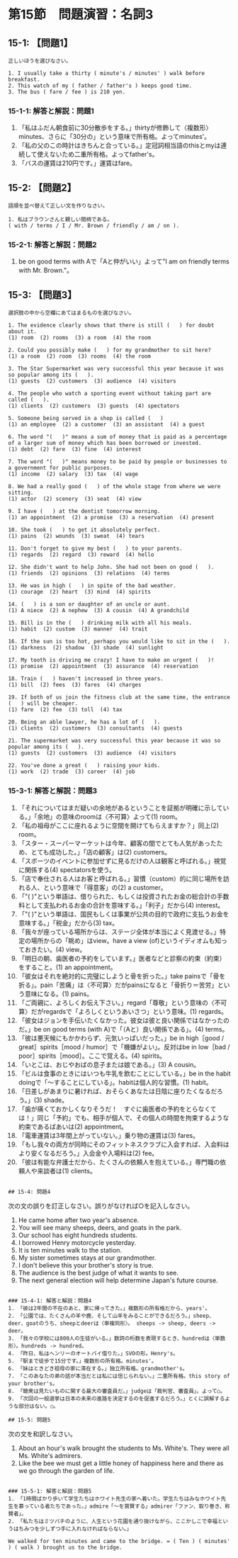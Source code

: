# 第15節　問題演習：名詞3

## 15-1: 【問題1】
```
正しいほうを選びなさい。

1. I usually take a thirty ( minute's / minutes' ) walk before breakfast.
2. This watch of my ( father / father's ) keeps good time.
3. The bus ( fare / fee ) is 210 yen.

```

### 15-1-1: 解答と解説：問題1
1. 「私はふだん朝食前に30分散歩をする。」thirtyが修飾して〈複数形〉minutes、さらに「30分の」という意味で所有格。よってminutes'。
2. 「私の父のこの時計はきちんと合っている。」定冠詞相当語のthisとmyは連続して使えないため二重所有格。よってfather's。
3. 「バスの運賃は210円です。」運賃はfare。

## 15-2: 【問題2】
```
語順を並べ替えて正しい文を作りなさい。

1. 私はブラウンさんと親しい間柄である。
( with / terms / I / Mr. Brown / friendly / am / on ).
```

### 15-2-1: 解答と解説：問題2
1. be on good terms with Aで「Aと仲がいい」よって"I am on friendly terms with Mr. Brown."。

## 15-3: 【問題3】
```
選択肢の中から空欄にあてはまるものを選びなさい。

1. The evidence clearly shows that there is still (   ) for doubt about it.
(1) room  (2) rooms  (3) a room  (4) the room

2. Could you possibly make (   ) for my grandmother to sit here?
(1) a room  (2) room  (3) rooms  (4) the room

3. The Star Supermarket was very successful this year because it was so popular among its (   ).
(1) guests  (2) customers  (3) audience  (4) visitors

4. The people who watch a sporting event without taking part are called (   ).
(1) clients  (2) customers  (3) guests  (4) spectators

5. Someone being served in a shop is called (   )
(1) an employee  (2) a customer  (3) an assistant  (4) a guest

6. The word "(   )" means a sum of money that is paid as a percentage of a larger sum of money which has been borrowed or invested.
(1) debt  (2) fare  (3) fine  (4) interest

7. The word "(   )" means money to be paid by people or businesses to a government for public purposes.
(1) income  (2) salary  (3) tax  (4) wage

8. We had a really good (   ) of the whole stage from where we were sitting.
(1) actor  (2) scenery  (3) seat  (4) view

9. I have (   ) at the dentist tomorrow morning.
(1) an appointment  (2) a promise  (3) a reservation  (4) present

10. She took (   ) to get it absolutely perfect.
(1) pains  (2) wounds  (3) sweat  (4) tears

11. Don't forget to give my best (   ) to your parents.
(1) regards  (2) regard  (3) reward  (4) hello

12. She didn't want to help John. She had not been on good (   ).
(1) friends  (2) opinions  (3) relations  (4) terms

13. He was in high (   ) in spite of the bad weather.
(1) courage  (2) heart  (3) mind  (4) spirits

14. (   ) is a son or daughter of an uncle or aunt.
(1) A niece  (2) A nephew  (3) A cousin  (4) A grandchild

15. Bill is in the (   ) drinking milk with all his meals.
(1) habit  (2) custom  (3) manner  (4) trait

16. If the sun is too hot, perhaps you would like to sit in the (   ).
(1) darkness  (2) shadow  (3) shade  (4) sunlight

17. My tooth is driving me crazy! I have to make an urgent (   )!
(1) promise  (2) appointment  (3) assurance  (4) reservation

18. Train (   ) haven't increased in three years.
(1) bill  (2) fees  (3) fares  (4) charges

19. If both of us join the fitness club at the same time, the entrance (   ) will be cheaper.
(1) fare  (2) fee  (3) toll  (4) tax

20. Being an able lawyer, he has a lot of (   ).
(1) clients  (2) customers  (3) consultants  (4) guests

21. The supermarket was very successful this year because it was so popular among its (   ).
(1) guests  (2) customers  (3) audience  (4) visitors

22. You've done a great (   ) raising your kids.
(1) work  (2) trade  (3) career  (4) job
```

### 15-3-1: 解答と解説：問題3
1. 「それについてはまだ疑いの余地があるということを証拠が明確に示している。」「余地」の意味のroomは〈不可算〉よって(1) room。
2. 「私の祖母がここに座れるように空間を開けてもらえますか？」同上(2) room。
3. 「スター・スーパーマーケットは今年、顧客の間でとても人気があったため、とても成功した。」「店の顧客」は(2) customers。
4. 「スポーツのイベントに参加せずに見るだけの人は観客と呼ばれる。」視覚に関係する(4) spectatorsを使う。
5. 「店で奉仕される人はお客と呼ばれる。」習慣（custom）的に同じ場所を訪れる人、という意味で「得意客」の(2) a customer。
6. 「"(   )"という単語は、借りられた、もしくは投資されたお金の総合計の手数料として支払われるお金の合計を意味する。」「利子」だから(4) interest。
7. 「"(   )"という単語は、国民もしくは事業が公共の目的で政府に支払うお金を意味する。」「税金」だから(3) tax。
8. 「我々が座っている場所からは、ステージ全体が本当によく見渡せる。」特定の場所からの「眺め」はview。have a view (of)というイディオムも知っておきたい。(4) view。
9. 「明日の朝、歯医者の予約をしています。」医者などと診察の約束（約束）をすること。(1) an appointment。
10. 「彼女はそれを絶対的に完璧にしようと骨を折った。」take painsで「骨を折る」。pain「苦痛」は〈不可算〉だがpainsになると「骨折り＝苦労」という意味になる。(1) pains。
11. 「ご両親に、よろしくお伝え下さい。」regard「尊敬」という意味の〈不可算〉だがregardsで「よろしくというあいさつ」という意味。(1) regards。
12. 「彼女はジョンを手伝いたくなかった。彼女は彼と良い関係ではなかったのだ。」be on good terms (with A)で「（Aと）良い関係である」。(4) terms。
13. 「彼は悪天候にもかかわらず、元気いっぱいだった。」be in high［good / great］spirits［mood / humor］で「機嫌がよい」。反対はbe in low［bad / poor］spirits［mood］。ここで覚える。(4) spirits。
14. 「いとこは、おじやおばの息子または娘である。」(3) A cousin。
15. 「ビルは食事のときにはいつも牛乳を飲むことにしている。」be in the habit doingで「～することにしている」。habitは個人的な習慣。(1) habit。
16. 「日差しがあまりに暑ければ、おそらくあなたは日陰に座りたくなるだろう。」(3) shade。
17. 「歯が痛くておかしくなりそうだ！　すぐに歯医者の予約をとらなくては！」同じ「予約」でも、相手が個人で、その個人の時間を拘束するような約束であるばあいは(2) appointment。
18. 「電車運賃は3年間上がっていない。」乗り物の運賃は(3) fares。
19. 「もし我々の両方が同時にそのフィットネスクラブに入会すれば、入会料はより安くなるだろう。」入会金や入場料は(2) fee。
20. 「彼は有能な弁護士だから、たくさんの依頼人を抱えている。」専門職の依頼人や来談者は(1) clients。

```

## 15-4: 問題4
```
次の文の誤りを訂正しなさい。誤りがなければ○を記入しなさい。

1. He came home after two year's absence.
2. You will see many sheeps, deers, and goats in the park.
3. Our school has eight hundreds students.
4. I borrowed Henry motorcycle yesterday.
5. It is ten minutes walk to the station.
6. My sister sometimes stays at our grandmother.
7. I don't believe this your brother's story is true.
8. The audience is the best judge of what it wants to see.
9. The next general election will help determine Japan's future course.
```

### 15-4-1: 解答と解説：問題4
1. 「彼は2年間の不在のあと、家に帰ってきた。」複数形の所有格だから、years'。
2. 「公園では、たくさんの羊や鹿、そして山羊をみることができるだろう。」sheep、deer、goatのうち、sheepとdeerは〈単複同形〉。 sheeps -> sheep, deers -> deer。
3. 「我々の学校には800人の生徒がいる。」数詞の桁数を表現するとき、hundredは〈単数形〉。hundreds -> hundred。
4. 「昨日、私はヘンリーのオートバイ借りた。」SVOの形。Henry's。
5. 「駅まで徒歩で15分です。」複数形の所有格。minutes'。
6. 「妹はときどき祖母の家に滞在する。」独立所有格。grandmother's。
7. 「このあなたの弟の話が本当だとは私には信じられない。」二重所有格。this story of your brother's。
8. 「聴衆は見たいものに関する最大の審査員だ。」judgeは「裁判官、審査員」。よって○。
9. 「次回の一般選挙は日本の未来の進路を決定するのを促進するだろう。」とくに誤解するような部分はない。○。

## 15-5: 問題5
```
次の文を和訳しなさい。

1. About an hour's walk brought the students to Ms. White's. They were all Ms. White's admirers.
2. Like the bee we must get a little honey of happiness here and there as we go through the garden of life.
```

### 15-5-1: 解答と解説：問題5
1. 「1時間ばかり歩いて学生たちはホワイト先生の家へ着いた。学生たちはみなホワイト先生を慕っている者たちであった。」admire「～を賞賛する」admirer「ファン、取り巻き、称賛者」。
2. 「私たちはミツバチのように、人生という花園を通り抜けながら、ここかしこで幸福というはちみつを少しずつ手に入れなければならない。」

We walked for ten minutes and came to the bridge. = ( Ten ) ( minutes' ) ( walk ) brought us to the bridge.